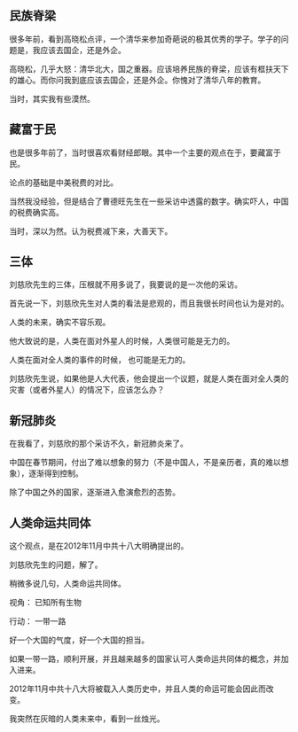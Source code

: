 ## 民族脊梁
很多年前，看到高晓松点评，一个清华来参加奇葩说的极其优秀的学子。学子的问题是，我应该去国企，还是外企。

高晓松，几乎大怒：清华北大，国之重器。应该培养民族的脊梁，应该有框扶天下的雄心。而你问我到底应该去国企，还是外企。你愧对了清华八年的教育。

当时，其实我有些漠然。

## 藏富于民
也是很多年前了，当时很喜欢看财经郎眼。其中一个主要的观点在于，要藏富于民。

论点的基础是中美税费的对比。

当然我没经验，但是结合了曹德旺先生在一些采访中透露的数字。确实吓人，中国的税费确实高。

当时，深以为然。认为税费减下来，大善天下。

## 三体

刘慈欣先生的三体，压根就不用多说了，我要说的是一次他的采访。

首先说一下，刘慈欣先生对人类的看法是悲观的，而且我很长时间也认为是对的。

人类的未来，确实不容乐观。

他大致说的是，人类在面对外星人的时候，人类很可能是无力的。

人类在面对全人类的事件的时候， 也可能是无力的。

刘慈欣先生说，如果他是人大代表，他会提出一个议题，就是人类在面对全人类的灾害（或者外星人）的情况下，应该怎么办？

## 新冠肺炎

在我看了，刘慈欣的那个采访不久，新冠肺炎来了。

中国在春节期间，付出了难以想象的努力（不是中国人，不是亲历者，真的难以想象），逐渐得到控制。

除了中国之外的国家，逐渐进入愈演愈烈的态势。

## 人类命运共同体

这个观点，是在2012年11月中共十八大明确提出的。

刘慈欣先生的问题，解了。

稍微多说几句，人类命运共同体。

视角： 已知所有生物

行动： 一带一路

好一个大国的气度，好一个大国的担当。

如果一带一路，顺利开展，并且越来越多的国家认可人类命运共同体的概念，并加入进来。

2012年11月中共十八大将被载入人类历史中，并且人类的命运可能会因此而改变。

我突然在灰暗的人类未来中，看到一丝烛光。

